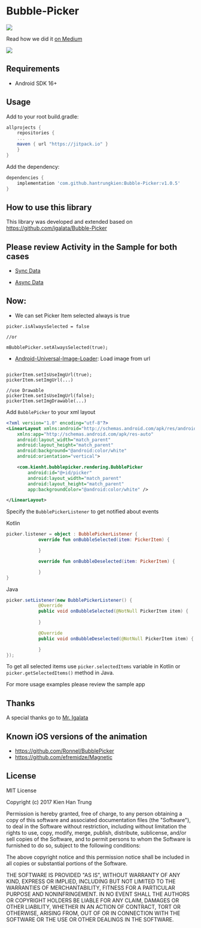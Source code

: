 # Bubble-Picker

[![](https://jitpack.io/v/hantrungkien/Bubble-Picker.svg)](https://jitpack.io/#hantrungkien/Bubble-Picker)

Read how we did it [on Medium](https://medium.com/@igalata13/how-to-create-a-bubble-selection-animation-on-android-627044da4854#.ajonc010b)

<img src="shot.gif"/>

## Requirements
- Android SDK 16+

## Usage

Add to your root build.gradle:
```Groovy
allprojects {
	repositories {
	...
	maven { url "https://jitpack.io" }
	}
}
```

Add the dependency:
```Groovy
dependencies {
	implementation 'com.github.hantrungkien:Bubble-Picker:v1.0.5'
}
```

## How to use this library

This library was developed and extended based on https://github.com/igalata/Bubble-Picker

## Please review Activity in the Sample for both cases 

- [Sync Data](https://github.com/hantrungkien/Bubble-Picker/blob/master/app/src/main/java/com/kienht/bubble_picker/SyncActivity.kt)

- [Async Data](https://github.com/hantrungkien/Bubble-Picker/blob/master/app/src/main/java/com/kienht/bubble_picker/AsyncActivity.kt)

## Now: 
- We can set Picker Item selected always is true   
```
picker.isAlwaysSelected = false

//or

mBubblePicker.setAlwaysSelected(true);

```
- [Android-Universal-Image-Loader](https://github.com/nostra13/Android-Universal-Image-Loader): Load image from url

```

pickerItem.setIsUseImgUrl(true);
pickerItem.setImgUrl(...)

//use Drawable
pickerItem.setIsUseImgUrl(false);
pickerItem.setImgDrawable(...)

```

Add `BubblePicker` to your xml layout

```xml
<?xml version="1.0" encoding="utf-8"?>
<LinearLayout xmlns:android="http://schemas.android.com/apk/res/android"
    xmlns:app="http://schemas.android.com/apk/res-auto"
    android:layout_width="match_parent"
    android:layout_height="match_parent"
    android:background="@android:color/white"
    android:orientation="vertical">

    <com.kienht.bubblepicker.rendering.BubblePicker
        android:id="@+id/picker"
        android:layout_width="match_parent"
        android:layout_height="match_parent"
        app:backgroundColor="@android:color/white" />

</LinearLayout>
```

Specify the `BubblePickerListener` to get notified about events

Kotlin
```kotlin
picker.listener = object : BubblePickerListener {
            override fun onBubbleSelected(item: PickerItem) {

            }

            override fun onBubbleDeselected(item: PickerItem) {

            }
}
```

Java
```java
picker.setListener(new BubblePickerListener() {
            @Override
            public void onBubbleSelected(@NotNull PickerItem item) {
                
            }

            @Override
            public void onBubbleDeselected(@NotNull PickerItem item) {

            }
});
```

To get all selected items use `picker.selectedItems` variable in Kotlin or `picker.getSelectedItems()` method in Java.

For more usage examples please review the sample app

## Thanks

A special thanks go to [Mr. Igalata](https://github.com/igalata)

## Known iOS versions of the animation

* https://github.com/Ronnel/BubblePicker
* https://github.com/efremidze/Magnetic

## License

MIT License

Copyright (c) 2017 Kien Han Trung

Permission is hereby granted, free of charge, to any person obtaining a copy
of this software and associated documentation files (the "Software"), to deal
in the Software without restriction, including without limitation the rights
to use, copy, modify, merge, publish, distribute, sublicense, and/or sell
copies of the Software, and to permit persons to whom the Software is
furnished to do so, subject to the following conditions:

The above copyright notice and this permission notice shall be included in all
copies or substantial portions of the Software.

THE SOFTWARE IS PROVIDED "AS IS", WITHOUT WARRANTY OF ANY KIND, EXPRESS OR
IMPLIED, INCLUDING BUT NOT LIMITED TO THE WARRANTIES OF MERCHANTABILITY,
FITNESS FOR A PARTICULAR PURPOSE AND NONINFRINGEMENT. IN NO EVENT SHALL THE
AUTHORS OR COPYRIGHT HOLDERS BE LIABLE FOR ANY CLAIM, DAMAGES OR OTHER
LIABILITY, WHETHER IN AN ACTION OF CONTRACT, TORT OR OTHERWISE, ARISING FROM,
OUT OF OR IN CONNECTION WITH THE SOFTWARE OR THE USE OR OTHER DEALINGS IN THE
SOFTWARE.
